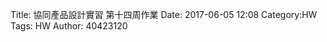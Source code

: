 Title: 協同產品設計實習 第十四周作業
Date: 2017-06-05 12:08
Category:HW
Tags: HW
Author: 40423120 



<!-- PELICAN_END_SUMMARY -->


##




